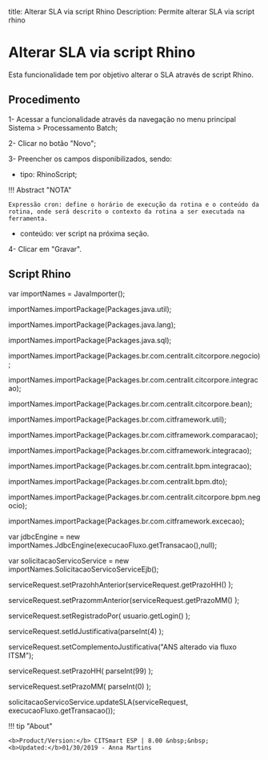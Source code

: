title: Alterar SLA via script Rhino
Description: Permite alterar SLA via script rhino
# Alterar SLA via script Rhino

Esta funcionalidade tem por objetivo alterar o SLA através de script Rhino.

Procedimento
------------

1-  Acessar a funcionalidade através da navegação no menu principal Sistema \>
    Processamento Batch;

2-  Clicar no botão "Novo";

3-  Preencher os campos disponibilizados, sendo:

   - tipo: RhinoScript;
    

!!! Abstract "NOTA"

    Expressão cron: define o horário de execução da rotina e o conteúdo da
    rotina, onde será descrito o contexto da rotina a ser executada na
    ferramenta.

   - conteúdo: ver script na próxima seção.

4-  Clicar em "Gravar".

Script Rhino
------------

var importNames = JavaImporter();

importNames.importPackage(Packages.java.util);

importNames.importPackage(Packages.java.lang);

importNames.importPackage(Packages.java.sql);

importNames.importPackage(Packages.br.com.centralit.citcorpore.negocio);

importNames.importPackage(Packages.br.com.centralit.citcorpore.integracao);

importNames.importPackage(Packages.br.com.centralit.citcorpore.bean);

importNames.importPackage(Packages.br.com.citframework.util);

importNames.importPackage(Packages.br.com.citframework.comparacao);

importNames.importPackage(Packages.br.com.citframework.integracao);

importNames.importPackage(Packages.br.com.centralit.bpm.integracao);

importNames.importPackage(Packages.br.com.centralit.bpm.dto);

importNames.importPackage(Packages.br.com.centralit.citcorpore.bpm.negocio);

importNames.importPackage(Packages.br.com.citframework.excecao);

var jdbcEngine = new importNames.JdbcEngine(execucaoFluxo.getTransacao(),null);

var solicitacaoServicoService = new importNames.SolicitacaoServicoServiceEjb();

serviceRequest.setPrazohhAnterior(serviceRequest.getPrazoHH() );

serviceRequest.setPrazommAnterior(serviceRequest.getPrazoMM() );

serviceRequest.setRegistradoPor( usuario.getLogin() );

serviceRequest.setIdJustificativa(parseInt(4) );

serviceRequest.setComplementoJustificativa("ANS alterado via fluxo ITSM");

serviceRequest.setPrazoHH( parseInt(99) );

serviceRequest.setPrazoMM( parseInt(0) );

solicitacaoServicoService.updateSLA(serviceRequest,
execucaoFluxo.getTransacao());


!!! tip "About"

    <b>Product/Version:</b> CITSmart ESP | 8.00 &nbsp;&nbsp;
    <b>Updated:</b>01/30/2019 - Anna Martins
